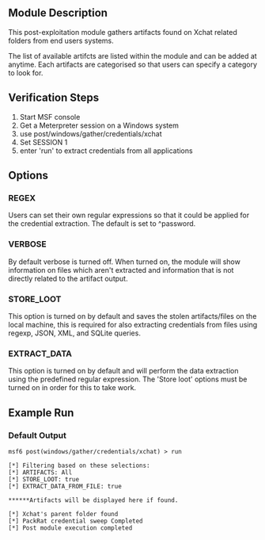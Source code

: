 ## Module Description

This post-exploitation module gathers artifacts found on Xchat related folders from end users systems.

The list of available artifcts are listed within the module and can be added at anytime. Each artifacts are categorised so that users can specify a category to look for.


## Verification Steps

1. Start MSF console
2. Get a Meterpreter session on a Windows system
3. use post/windows/gather/credentials/xchat
4. Set SESSION 1
5. enter 'run' to extract credentials from all applications


## Options
### REGEX

Users can set their own regular expressions so that it could be applied for the credential extraction. The default is set to ^password.

### VERBOSE

By default verbose is turned off. When turned on, the module will show information on files which aren't extracted and information that is not directly related to the artifact output.


### STORE_LOOT
This option is turned on by default and saves the stolen artifacts/files on the local machine,
this is required for also extracting credentials from files using regexp, JSON, XML, and SQLite queries.


### EXTRACT_DATA
This option is turned on by default and will perform the data extraction using the predefined regular expression. The 'Store loot' options must be turned on in order for this to take work.

## Example Run
### Default Output
  ```
msf6 post(windows/gather/credentials/xchat) > run 

[*] Filtering based on these selections:  
[*] ARTIFACTS: All
[*] STORE_LOOT: true
[*] EXTRACT_DATA_FROM_FILE: true

******Artifacts will be displayed here if found.

[*] Xchat's parent folder found
[*] PackRat credential sweep Completed
[*] Post module execution completed

  ```

